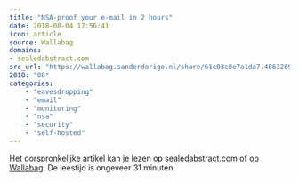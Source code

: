 ```yaml
---
title: "NSA-proof your e-mail in 2 hours"
date: 2018-08-04 17:56:41
icon: article
source: Wallabag
domains:
- sealedabstract.com
src_url: "https://wallabag.sanderdorigo.nl/share/61e03e0e7a1da7.48632693"
2018: "08"
categories:
    - "eavesdropping"
    - "email"
    - "monitoring"
    - "nsa"
    - "security"
    - "self-hosted"
---
```

Het oorspronkelijke artikel kan je lezen op [sealedabstract.com](https://sealedabstract.com/code/nsa-proof-your-e-mail-in-2-hours/) of [op Wallabag](https://wallabag.sanderdorigo.nl/share/61e03e0e7a1da7.48632693). De leestijd is ongeveer 31 minuten.
